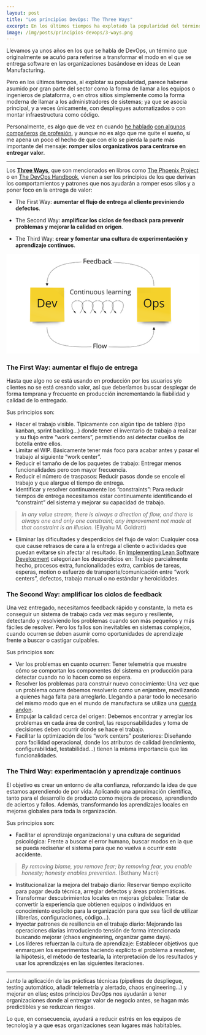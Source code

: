 ```yaml
---
layout: post
title: "Los principios DevOps: The Three Ways"
excerpt: En los últimos tiempos ha explotado la popularidad del término DevOps. Que va más allá de despliegues automatizados o ser la forma moderna de llamar a los administradores de sistemas.
image: /img/posts/principios-devops/3-ways.png
---
```


Llevamos ya unos años en los que se habla de DevOps, un término que originalmente se acuñó para referirse a transformar el modo en el que se entrega software en las organizaciones basándose en ideas de Lean Manufacturing. 

Pero en los últimos tiempos, al explotar su popularidad, parece haberse asumido por gran parte del sector como la forma de llamar a los equipos o ingenieros de plataforma, o en otros sitios simplemente como la forma moderna de llamar a los administradores de sistemas; ya que se asocia principal, y a veces únicamente, con despliegues automatizados o con montar infraestructura como código.

Personalmente, es algo que  de vez en cuando [he hablado](https://twitter.com/recena) [con algunos](https://twitter.com/nestorsalceda) [compañeros](https://twitter.com/jrubr) [de profesión](https://twitter.com/eferro), y aunque no es algo que me quite el sueño, sí me apena un poco el hecho de que con ello se pierda la parte más importante del mensaje: **romper silos organizativos para centrarse en entregar valor**.

---

Los **[Three Ways](https://itrevolution.com/the-three-ways-principles-underpinning-devops/)**, que son mencionados en libros como [The Phoenix Project](https://itrevolution.com/book/the-phoenix-project/) o en [The DevOps Handbook](https://itrevolution.com/the-devops-handbook/), vienen a ser los principios de los que derivan los comportamientos y patrones que nos ayudarán a romper esos silos y a poner foco en la entrega de valor:

- The First Way: **aumentar el flujo de entrega al cliente previniendo defectos**.

- The Second Way: **amplificar los ciclos de feedback para prevenir problemas y mejorar la calidad en origen**.

- The Third Way: **crear y fomentar una cultura de experimentación y aprendizaje continuos**.

![Representación de Los Three Ways de Devops](/img/posts/principios-devops/3-ways.png  "Representación de Los Three Ways de Devops")


### The First Way: aumentar el flujo de entrega

Hasta que algo no se está usando en producción por los usuarios y/o clientes no se está creando valor, así que deberíamos buscar desplegar de forma temprana y frecuente en producción incrementando la fiabilidad y calidad de lo entregado.

Sus principios son: 

- Hacer el trabajo visible. Típicamente con algún tipo de tablero (tipo kanban, sprint backlog...) donde tener el inventario de trabajo a realizar y su flujo entre “work centers”, permitiendo así detectar cuellos de botella entre ellos.
- Limitar el WIP. Básicamente tener más foco para acabar antes y pasar el trabajo al siguiente “work center”.
- Reducir el tamaño de de los paquetes de trabajo: Entregar menos funcionalidades pero con mayor frecuencia.
- Reducir el número de traspasos: Reducir pasos donde se encole el trabajo y que alargue el tiempo de entrega.
- Identificar y resolver continuamente los “constraints”: Para reducir tiempos de entrega necesitamos estar continuamente identificando el “constraint” del sistema y mejorar su capacidad de trabajo. 
> *In any value stream, there is always a direction of flow, and there is always one and only one constraint; any improvement not made at that constraint is an illusion.* (Eliyahu M. Goldratt)
- Eliminar las dificultades y desperdicios del flujo de valor: Cualquier cosa que cause retrasos de cara a la entrega al cliente o actividades que puedan evitarse sin afectar al resultado. 
En [Implementing Lean Software Development](https://www.amazon.es/Implementing-Lean-Software-Development-Signature/dp/0321437381) categorizan los desperdicios en: Trabajo parcialmente hecho, procesos extra, funcionalidades extra, cambios de tareas, esperas, motion o esfuerzo de transporte/comunicación entre “work centers”, defectos, trabajo manual o no estándar y heroicidades.

### The Second Way: amplificar los ciclos de feedback

Una vez entregado, necesitamos feedback rápido y constante, la meta es conseguir un sistema de trabajo cada vez más seguro y resiliente, detectando y resolviendo los problemas cuando son más pequeños y más fáciles de resolver. Pero los fallos son inevitables en sistemas complejos, cuando ocurren se deben asumir como oportunidades de aprendizaje frente a buscar o castigar culpables.

Sus principios son:

- Ver los problemas en cuanto ocurren: Tener telemetría que muestre cómo se comportan los componentes del sistema en producción para detectar cuando no lo hacen como se espera.
- Resolver los problemas para construir nuevo conocimiento: Una vez que un problema ocurre debemos resolverlo como un enjambre, movilizando a quienes haga falta para arreglarlo. Llegando a parar todo lo necesario del mismo modo que en el mundo de manufactura se utiliza una [cuerda andon](https://es.wikipedia.org/wiki/Andon_(sistema_de_control)).
- Empujar la calidad cerca del origen: Debemos encontrar y arreglar los problemas en cada área de control, las responsabilidades y toma de decisiones deben ocurrir donde se hace el trabajo.
- Facilitar la optimización de los “work centers” posteriores: Diseñando para facilidad operacional, donde los atributos de calidad (rendimiento, configurabilidad, testabilidad...) tienen la misma importancia que las funcionalidades.

###  The Third Way: experimentación y aprendizaje continuos

El objetivo es crear un entorno de alta confianza, reforzando la idea de que estamos aprendiendo de por vida. Aplicando una aproximación científica, tanto para el desarrollo de producto como mejora de proceso, aprendiendo de aciertos y fallos. Además, transformando los aprendizajes locales en mejoras globales para toda la organización.

Sus principios son:

- Facilitar el aprendizaje organizacional y una cultura de seguridad psicológica: Frente a buscar el error humano, buscar modos en la que se pueda rediseñar el sistema para que no vuelva a ocurrir este accidente. 
> *By removing blame, you remove fear; by removing fear, you enable honesty; honesty enables prevention.* (Bethany Macri)
- Institucionalizar la mejora del trabajo diario: Reservar tiempo explícito para pagar deuda técnica, arreglar defectos y áreas problemáticas.
- Transformar descubrimientos locales en mejoras globales: Tratar de convertir la experiencia que obtienen equipos o individuos en conocimiento explícito para la organización para que sea fácil de utilizar (librerías, configuraciones, código...).
- Inyectar patrones de resiliencia en el trabajo diario: Mejorando las operaciones diarias introduciendo tensión de forma intencionada buscando mejorar (chaos engineering, organizar game days).
- Los líderes refuerzan la cultura de aprendizaje: Establecer objetivos que enmarquen los experimentos haciendo explícito el problema a resolver, la hipótesis, el método de testearla, la interpretación de los resultados y usar los aprendizajes en las siguientes iteraciones.

---

Junto la aplicación de las prácticas técnicas (pipelines de despliegue, testing automático, añadir telemetría y alertado, chaos engineering...) y mejorar en ellas; estos principios DevOps nos ayudarán a tener organizaciones donde al entregar valor de negocio antes, se hagan más predictibles y se reduzcan riesgos. 

Lo que, en consecuencia, ayudará a reducir estrés en los equipos de tecnología y a que esas organizaciones sean lugares más habitables.